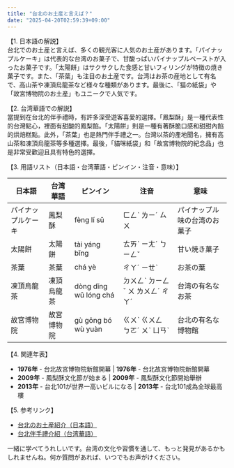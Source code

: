 ```yaml
---
title: "台北のお土産と言えば？"
date: "2025-04-20T02:59:39+09:00"
---
```


【1. 日本語の解説】  
台北でのお土産と言えば、多くの観光客に人気のお土産があります。「パイナップルケーキ」は代表的な台湾のお菓子で、甘酸っぱいパイナップルペーストが入ったお菓子です。「太陽餅」はサクサクした食感と甘いフィリングが特徴の焼き菓子です。また、「茶葉」も注目のお土産です。台湾はお茶の産地として有名で、高山茶や凍頂烏龍茶など様々な種類があります。最後に、「猫の紙袋」や「故宮博物院のお土産」もユニークで人気です。

【2. 台湾華語での解説】  
當提到在台北的伴手禮時，有許多深受遊客喜愛的選擇。「鳳梨酥」是一種代表性的台灣點心，裡面有甜酸的鳳梨餡。「太陽餅」則是一種有著酥脆口感和甜甜內餡的烘焙糕點。此外，「茶葉」也是熱門伴手禮之一。台灣以茶的產地聞名，擁有高山茶和凍頂烏龍茶等多種選擇。最後，「貓咪紙袋」和「故宮博物院的紀念品」也是非常受歡迎且具有特色的選擇。

【3. 用語リスト（日本語・台湾華語・ピンイン・注音・意味）】  

| 日本語       | 台湾華語     | ピンイン      | 注音  | 意味             |
|--------------|--------------|---------------|-------|------------------|
| パイナップルケーキ | 鳳梨酥       | fèng lí sū   | ㄈㄥˋ ㄌㄧˊ ㄙㄨ     | パイナップル味の台湾のお菓子  |
| 太陽餅        | 太陽餅       | tài yáng bǐng | ㄊㄞˋ ㄧㄤˊ ㄅㄧㄥˇ  | 甘い焼き菓子         |
| 茶葉          | 茶葉         | chá yè       | ㄔㄚˊ ㄧㄝˋ        | お茶の葉           |
| 凍頂烏龍茶    | 凍頂烏龍茶   | dòng dǐng wū lóng chá | ㄉㄨㄥˋ ㄉㄧㄥˇ ㄨ ㄌㄨㄥˊ ㄔㄚˊ | 台湾の有名なお茶     |
| 故宮博物院    | 故宮博物院   | gù gōng bó wù yuàn | ㄍㄨˋ ㄍㄨㄥ ㄅㄛˊ ㄨˋ ㄩㄢˋ | 台北の有名な博物館     |

【4. 関連年表】  
- **1976年** - 台北故宮博物院新館開幕 | **1976年** - 台北故宮博物院新館開幕  
- **2009年** - 鳳梨酥文化節が始まる | **2009年** - 鳳梨酥文化節開始舉辦  
- **2013年** - 台北101が世界一高いビルになる | **2013年** - 台北101成為全球最高樓  

【5. 参考リンク】  
- [台北のお土産紹介（日本語）](https://www.japanican.com)  
- [台北伴手禮介紹（台湾華語）](https://www.taiwan.net.tw)

一緒に学べてうれしいです。台湾の文化や習慣を通して、もっと発見があるかもしれませんね。何か質問があれば、いつでもお声がけください。